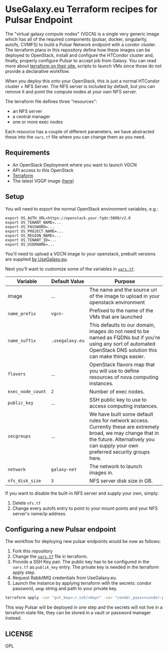 # UseGalaxy.eu Terraform recipes for Pulsar Endpoint

The  "virtual galaxy compute nodes" (VGCN) is a single very generic image
which has all of the required components (pulsar, docker, singularity, autofs, CVMFS)
to build a Pulsar Network endpoint with a condor cluster. The terraform
plans in this repository define how these images can be deployed to OpenStack,
install and configure the HTCondor cluster and, finally, properly configure Pulsar
to accept job from Galaxy.
You can read more about [terraform on their site.](https://www.terraform.io/)
scripts to launch VMs since those do not provide a declarative workflow.

When you deploy this onto your OpenStack, this is just a normal HTCondor
cluster + NFS Server. The NFS server is included by default, but you can remove
it and point the compute nodes at your own NFS server.

The terraform file defines three "resources":

- an NFS server
- a central manager
- one or more exec nodes

Each resource has a couple of different parameters, we have abstracted these
into the `vars.tf` file where you can change them as you need.

## Requirements

- An OpenStack Deployment where you want to launch VGCN
- API access to this OpenStack
- [Terraform](https://www.terraform.io/)
- The latest VGGP image ([here](https://usegalaxy.eu/static/vgcn/))

## Setup

You will need to export the normal OpenStack environment variables, e.g.:

```
export OS_AUTH_URL=https://openstack.your.fqdn:5000/v2.0
export OS_TENANT_NAME=...
export OS_PASSWORD=...
export OS_PROJECT_NAME=...
export OS_REGION_NAME=...
export OS_TENANT_ID=...
export OS_USERNAME=...
```

You'll need to upload a VGCN image to your openstack, prebuilt versions are
supplied [by UseGalaxy.eu](https://usegalaxy.eu/static/vgcn/).

Next you'll want to customize some of the variables in [`vars.tf`](./tf/vars.tf).

Variable          | Default Value          | Purpose
--------          | -------------          | -------
image             | ...                    | The name and the source url of the image to upload in your openstack environment
`name_prefix`     | `vgcn-`                | Prefixed to the name of the VMs that are launched
`name_suffix`     | `.usegalaxy.eu`        | This defaults to our domain, images do not need to be named as FQDNs but if you're using any sort of automated OpenStack DNS solution this can make things easier.
`flavors`         | ...                    | OpenStack flavors map that you will use to define resources of nova computing instances.
`exec_node_count` | `2`                    | Number of exec nodes.
`public_key`      | ...                    | SSH public key to use to access computing instances.
`secgroups`       | ...                    | We have built some default rules for network access. Currently these are extremely broad, we may change that in the future. Alternatively you can supply your own preferred security groups here.
`network`         | `galaxy-net`           | The network to launch images in.
`nfs_disk_size`   | `3`                    | NFS server disk size in GB.

If you want to disable the built-in NFS server and supply your own, simply:

1. Delete `nfs.tf`
2. Change every autofs entry to point to your mount points and your NFS
   server's name/ip address.

## Configuring a new Pulsar endpoint

The workflow for deploying new pulsar endpoints would be now as follows:

1. Fork this repository
1. Change the [`vars.tf`](./tf/vars.tf) file in terraform.
1. Provide a SSH Key pair. The public key has to be configured in the `vars.tf` as
    `publik_key` entry. The private key is needed in the terraform apply step.
1. Request RabbitMQ credentials from UseGalaxy.eu.
1. Launch the instance by applying terraform with the secrets:
    condor password, `amqp` string and path to your private key.

```bash
terraform apply -var "pvt_key=~/.ssh/<key>" -var "condor_pass=<condor-passord>" -var "mq_string=pyamqp://<pulsar>:<password>@mq.galaxyproject.eu:5671//pulsar/<pulsar>?ssl=1"
```

This way Pulsar will be deployed in one step and the secrets will not live in
a terraform state file, they can be stored in a vault or password manager instead.

## LICENSE

GPL

